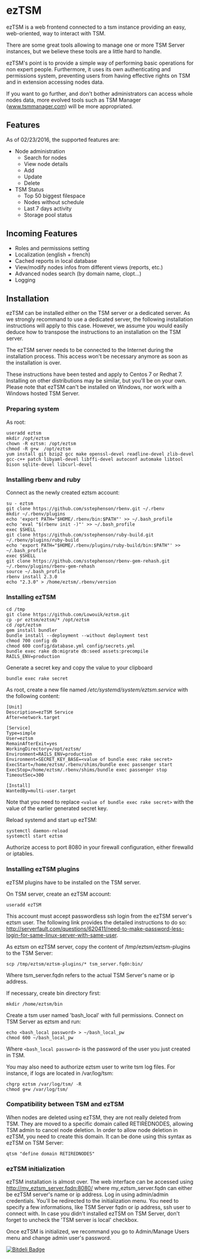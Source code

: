 # ezTSM
ezTSM is a web frontend connected to a tsm instance providing an easy, web-oriented, way to interact with TSM.

There are some great tools allowing to manage one or more TSM Server instances, but we believe these tools are a little hard to handle.

ezTSM's point is to provide a simple way of performing basic operations for non expert people. Furthermore, it uses its own authenticating and permissions system, preventing users from having effective rights on TSM and in extension accessing nodes data.

If you want to go further, and don't bother administrators can access whole nodes data, more evolved tools such as TSM Manager (www.tsmmanager.com) will be more appropriated.

## Features
As of 02/23/2016, the supported features are:
- Node administration
  - Search for nodes
  - View node details
  - Add
  - Update
  - Delete
- TSM Status
  - Top 50 biggest filespace
  - Nodes without schedule
  - Last 7 days activity
  - Storage pool status

## Incoming Features
- Roles and permissions setting
- Localization (english + french)
- Cached reports in local database
- View/modify nodes infos from different views (reports, etc.)
- Advanced nodes search (by domain name, clopt...)
- Logging

## Installation
ezTSM can be installed either on the TSM server or a dedicated server. As we strongly recommand to use a dedicated server, the following installation instructions will apply to this case. However, we assume you would easily deduce how to transpose the instructions to an installation on the TSM server.

The ezTSM server needs to be connected to the Internet during the installation process. This access won't be necessary anymore as soon as the installation is over.

These instructions have been tested and apply to Centos 7 or Redhat 7. Installing on other distributions may be similar, but you'll be on your own. Please note  that ezTSM can't be installed on Windows, nor work with a Windows hosted TSM Server.

### Preparing system
As root:
```
useradd eztsm
mkdir /opt/eztsm
chown -R eztsm: /opt/eztsm
chmod -R g+w  /opt/eztsm
yum install git bzip2 gcc make openssl-devel readline-devel zlib-devel gcc-c++ patch libyaml-devel libffi-devel autoconf automake libtool bison sqlite-devel libcurl-devel
```

### Installing rbenv and ruby
Connect as the newly created eztsm account:
```
su - eztsm
git clone https://github.com/sstephenson/rbenv.git ~/.rbenv
mkdir ~/.rbenv/plugins
echo 'export PATH="$HOME/.rbenv/bin:$PATH"' >> ~/.bash_profile
echo 'eval "$(rbenv init -)"' >> ~/.bash_profile
exec $SHELL
git clone https://github.com/sstephenson/ruby-build.git ~/.rbenv/plugins/ruby-build
echo 'export PATH="$HOME/.rbenv/plugins/ruby-build/bin:$PATH"' >> ~/.bash_profile
exec $SHELL
git clone https://github.com/sstephenson/rbenv-gem-rehash.git ~/.rbenv/plugins/rbenv-gem-rehash
source ~/.bash_profile
rbenv install 2.3.0
echo "2.3.0" > /home/eztsm/.rbenv/version
```

### Installing ezTSM
```
cd /tmp
git clone https://github.com/Lowouik/eztsm.git
cp -pr eztsm/eztsm/* /opt/eztsm
cd /opt/eztsm
gem install bundler
bundle install --deployment --without deployment test
chmod 700 config db
chmod 600 config/database.yml config/secrets.yml
bundle exec rake db:migrate db:seed assets:precompile  RAILS_ENV=production
```

Generate a secret key and copy the value to your clipboard
```
bundle exec rake secret
```

As root, create a new file named */etc/systemd/system/eztsm.service* with the following content:
```
[Unit]
Description=ezTSM Service
After=network.target

[Service]
Type=simple
User=eztsm
RemainAfterExit=yes
WorkingDirectory=/opt/eztsm/
Environment=RAILS_ENV=production
Environment=SECRET_KEY_BASE=<value of bundle exec rake secret>
ExecStart=/home/eztsm/.rbenv/shims/bundle exec passenger start
ExecStop=/home/eztsm/.rbenv/shims/bundle exec passenger stop
TimeoutSec=300

[Install]
WantedBy=multi-user.target
```
Note that you need to replace ```<value of bundle exec rake secret>``` with the value of the earlier generated secret key.

Reload systemd and start up ezTSM:
```
systemctl daemon-reload
systemctl start eztsm
```

Authorize access to port 8080 in your firewall configuration, either firewalld or iptables.

### Installing ezTSM plugins
ezTSM plugins have to be installed on the TSM server.

On TSM server, create an ezTSM account:
```
useradd ezTSM
```

This account must accept passwordless ssh login from the ezTSM server's eztsm user. The following link provides the detailed instructions to do so: http://serverfault.com/questions/620411/need-to-make-password-less-login-for-same-linux-server-with-same-user.

As eztsm on ezTSM server, copy the content of /tmp/eztsm/eztsm-plugins to the TSM Server:
```
scp /tmp/eztsm/eztsm-plugins/* tsm_server.fqdn:bin/
```
Where tsm_server.fqdn refers to the actual TSM Server's name or ip address.

If necessary, create bin directory first:
```
mkdir /home/eztsm/bin
```

Create a tsm user named 'bash_local' with full permissions. Connect on TSM Server as eztsm and run:
```
echo <bash_local password> > ~/bash_local_pw
chmod 600 ~/bash_local_pw
```
Where ```<bash_local password>``` is the password of the user you just created in TSM.

You may also need to authorize eztsm user to write tsm log files. For instance, if logs are located in /var/log/tsm:
```
chgrp eztsm /var/log/tsm/ -R
chmod g+w /var/log/tsm/
```

### Compatibility between TSM and ezTSM
When nodes are deleted using ezTSM, they are not really deleted from TSM. They are moved to a specific domain called RETIREDNODES, allowing TSM admin to cancel node deletion. In order to allow node deletion in ezTSM, you need to create this domain. It can be done using this syntax as ezTSM on TSM Server:
```
qtsm "define domain RETIREDNODES"
```

### ezTSM initialization
ezTSM installation is almost over. The web interface can be accessed using http://my_eztsm_server.fqdn:8080/ where my_eztsm_server.fqdn can either be ezTSM server's name or ip address.
Log in using admin/admin credentials. You'll be redirected to the initialization menu. You need to specify a few informations, like TSM Server fqdn or ip address, ssh user to connect with. In case you didn't installed ezTSM on TSM Server, don't forget to uncheck the 'TSM server is local' checkbox.

Once ezTSM is initialized, we recommand you go to Admin/Manage Users menu and change admin user's password.


[![Bitdeli Badge](https://d2weczhvl823v0.cloudfront.net/Lowouik/eztsm/trend.png)](https://bitdeli.com/free "Bitdeli Badge")

